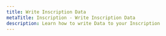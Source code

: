 ```yaml
---
title: Write Inscription Data
metaTitle: Inscription - Write Inscription Data
description: Learn how to write Data to your Inscription
---
```


